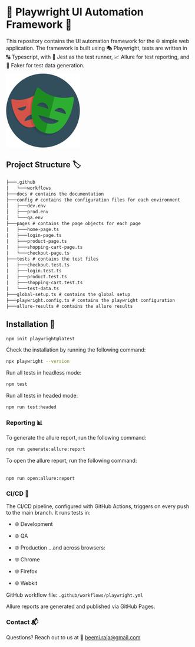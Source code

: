 # 🌟 Playwright UI Automation Framework 🌟

This repository contains the UI automation framework for the 🌐 simple web application.
The framework is built using 🎭 Playwright,
tests are written in 🔠 Typescript,
with 🏃 Jest as the test runner,
📈 Allure for test reporting,
and 🎲 Faker for test data generation.

![alt text](docs/playwright-logo.png)

## Project Structure 🏷️

```angular2html
├───.github
│   └───workflows
├───docs # contains the documentation
├───config # contains the configuration files for each environment
│   ├───dev.env
│   ├───prod.env
│   └───qa.env
├───pages # contains the page objects for each page
|   ├───home-page.ts
|   ├───login-page.ts
|   ├───product-page.ts
|   ├───shopping-cart-page.ts
|   └───checkout-page.ts
├───tests # contains the test files
|   ├───checkout.test.ts
|   ├───login.test.ts
|   ├───product.test.ts
|   ├───shopping-cart.test.ts
|   └───test-data.ts
├───global-setup.ts # contains the global setup
├───playwright.config.ts # contains the playwright configuration
├───allure-results # contains the allure results
```

## Installation 🔨

```bash
npm init playwright@latest
```

Check the installation by running the following command:

```bash
npx playwright --version
```
Run all tests in headless mode:

```bash
npm test
```
Run all tests in headed mode:

```bash
npm run test:headed
```

### Reporting 📊

To generate the allure report, run the following command:

```bash
npm run generate:allure:report
```

To open the allure report, run the following command:

```bash

npm run open:allure:report
```

### CI/CD 🚀

The CI/CD pipeline, configured with GitHub Actions, triggers on every push to the main branch. It runs tests in:

* 🌐 Development
* 🌐 QA
* 🌐 Production
...and across browsers:


* 🌐 Chrome
* 🌐 Firefox
* 🌐 Webkit

GitHub workflow file: `.github/workflows/playwright.yml`

Allure reports are generated and published via GitHub Pages.

### Contact 📬
Questions? Reach out to us at 📧 beemi.raja@gmail.com
